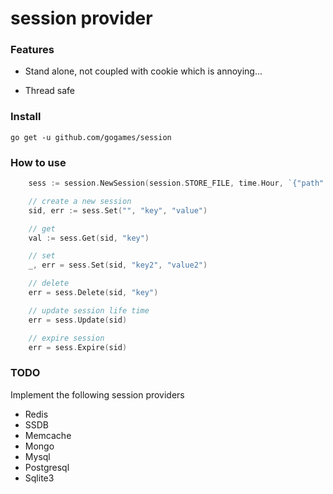 session provider
===

### Features

* Stand alone, not coupled with cookie which is annoying...

* Thread safe


### Install

``` go get -u github.com/gogames/session ```


### How to use

```go
	sess := session.NewSession(session.STORE_FILE, time.Hour, `{"path":"session_path", "separator": "/"}`)

	// create a new session
	sid, err := sess.Set("", "key", "value")

	// get
	val := sess.Get(sid, "key")

	// set
	_, err = sess.Set(sid, "key2", "value2")

	// delete 
	err = sess.Delete(sid, "key")

	// update session life time
	err = sess.Update(sid)

	// expire session
	err = sess.Expire(sid)
```

### TODO

Implement the following session providers

* Redis
* SSDB
* Memcache
* Mongo
* Mysql
* Postgresql
* Sqlite3
